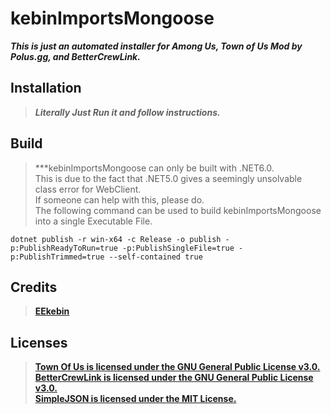 # kebinImportsMongoose
***This is just an automated installer for Among Us, Town of Us Mod by Polus.gg, and BetterCrewLink.***


## Installation
> ***Literally Just Run it and follow instructions.***


## Build
> ***kebinImportsMongoose can only be built with .NET6.0.  
> This is due to the fact that .NET5.0 gives a seemingly unsolvable class error for WebClient.  
> If someone can help with this, please do.  
> The following command can be used to build kebinImportsMongoose into a single Executable File.  
```DOS
dotnet publish -r win-x64 -c Release -o publish -p:PublishReadyToRun=true -p:PublishSingleFile=true -p:PublishTrimmed=true --self-contained true
```


## Credits
> **[EEkebin](https://github.com/EEkebin)**


## Licenses

> **[Town Of Us is licensed under the GNU General Public License v3.0.](https://github.com/polusgg/Town-Of-Us/blob/master/LICENSE)  
> [BetterCrewLink is licensed under the GNU General Public License v3.0.](https://github.com/OhMyGuus/BetterCrewLink/blob/nightly/LICENSE)  
> [SimpleJSON is licensed under the MIT License.](https://github.com/Bunny83/SimpleJSON/blob/master/LICENSE)**
